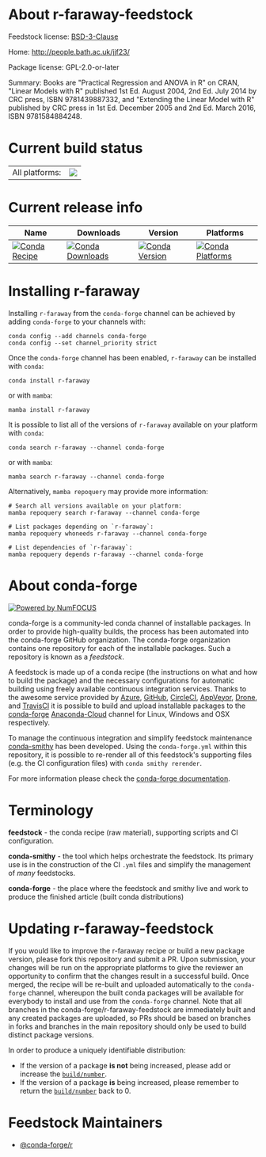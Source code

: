 About r-faraway-feedstock
=========================

Feedstock license: [BSD-3-Clause](https://github.com/conda-forge/r-faraway-feedstock/blob/main/LICENSE.txt)

Home: http://people.bath.ac.uk/jjf23/

Package license: GPL-2.0-or-later

Summary: Books are "Practical Regression and ANOVA in R" on CRAN, "Linear Models with R" published 1st Ed. August 2004, 2nd Ed. July 2014 by CRC press, ISBN 9781439887332, and "Extending the Linear Model with R" published by CRC press in 1st Ed. December 2005 and 2nd Ed. March 2016, ISBN 9781584884248.

Current build status
====================


<table><tr><td>All platforms:</td>
    <td>
      <a href="https://dev.azure.com/conda-forge/feedstock-builds/_build/latest?definitionId=13627&branchName=main">
        <img src="https://dev.azure.com/conda-forge/feedstock-builds/_apis/build/status/r-faraway-feedstock?branchName=main">
      </a>
    </td>
  </tr>
</table>

Current release info
====================

| Name | Downloads | Version | Platforms |
| --- | --- | --- | --- |
| [![Conda Recipe](https://img.shields.io/badge/recipe-r--faraway-green.svg)](https://anaconda.org/conda-forge/r-faraway) | [![Conda Downloads](https://img.shields.io/conda/dn/conda-forge/r-faraway.svg)](https://anaconda.org/conda-forge/r-faraway) | [![Conda Version](https://img.shields.io/conda/vn/conda-forge/r-faraway.svg)](https://anaconda.org/conda-forge/r-faraway) | [![Conda Platforms](https://img.shields.io/conda/pn/conda-forge/r-faraway.svg)](https://anaconda.org/conda-forge/r-faraway) |

Installing r-faraway
====================

Installing `r-faraway` from the `conda-forge` channel can be achieved by adding `conda-forge` to your channels with:

```
conda config --add channels conda-forge
conda config --set channel_priority strict
```

Once the `conda-forge` channel has been enabled, `r-faraway` can be installed with `conda`:

```
conda install r-faraway
```

or with `mamba`:

```
mamba install r-faraway
```

It is possible to list all of the versions of `r-faraway` available on your platform with `conda`:

```
conda search r-faraway --channel conda-forge
```

or with `mamba`:

```
mamba search r-faraway --channel conda-forge
```

Alternatively, `mamba repoquery` may provide more information:

```
# Search all versions available on your platform:
mamba repoquery search r-faraway --channel conda-forge

# List packages depending on `r-faraway`:
mamba repoquery whoneeds r-faraway --channel conda-forge

# List dependencies of `r-faraway`:
mamba repoquery depends r-faraway --channel conda-forge
```


About conda-forge
=================

[![Powered by
NumFOCUS](https://img.shields.io/badge/powered%20by-NumFOCUS-orange.svg?style=flat&colorA=E1523D&colorB=007D8A)](https://numfocus.org)

conda-forge is a community-led conda channel of installable packages.
In order to provide high-quality builds, the process has been automated into the
conda-forge GitHub organization. The conda-forge organization contains one repository
for each of the installable packages. Such a repository is known as a *feedstock*.

A feedstock is made up of a conda recipe (the instructions on what and how to build
the package) and the necessary configurations for automatic building using freely
available continuous integration services. Thanks to the awesome service provided by
[Azure](https://azure.microsoft.com/en-us/services/devops/), [GitHub](https://github.com/),
[CircleCI](https://circleci.com/), [AppVeyor](https://www.appveyor.com/),
[Drone](https://cloud.drone.io/welcome), and [TravisCI](https://travis-ci.com/)
it is possible to build and upload installable packages to the
[conda-forge](https://anaconda.org/conda-forge) [Anaconda-Cloud](https://anaconda.org/)
channel for Linux, Windows and OSX respectively.

To manage the continuous integration and simplify feedstock maintenance
[conda-smithy](https://github.com/conda-forge/conda-smithy) has been developed.
Using the ``conda-forge.yml`` within this repository, it is possible to re-render all of
this feedstock's supporting files (e.g. the CI configuration files) with ``conda smithy rerender``.

For more information please check the [conda-forge documentation](https://conda-forge.org/docs/).

Terminology
===========

**feedstock** - the conda recipe (raw material), supporting scripts and CI configuration.

**conda-smithy** - the tool which helps orchestrate the feedstock.
                   Its primary use is in the construction of the CI ``.yml`` files
                   and simplify the management of *many* feedstocks.

**conda-forge** - the place where the feedstock and smithy live and work to
                  produce the finished article (built conda distributions)


Updating r-faraway-feedstock
============================

If you would like to improve the r-faraway recipe or build a new
package version, please fork this repository and submit a PR. Upon submission,
your changes will be run on the appropriate platforms to give the reviewer an
opportunity to confirm that the changes result in a successful build. Once
merged, the recipe will be re-built and uploaded automatically to the
`conda-forge` channel, whereupon the built conda packages will be available for
everybody to install and use from the `conda-forge` channel.
Note that all branches in the conda-forge/r-faraway-feedstock are
immediately built and any created packages are uploaded, so PRs should be based
on branches in forks and branches in the main repository should only be used to
build distinct package versions.

In order to produce a uniquely identifiable distribution:
 * If the version of a package **is not** being increased, please add or increase
   the [``build/number``](https://docs.conda.io/projects/conda-build/en/latest/resources/define-metadata.html#build-number-and-string).
 * If the version of a package **is** being increased, please remember to return
   the [``build/number``](https://docs.conda.io/projects/conda-build/en/latest/resources/define-metadata.html#build-number-and-string)
   back to 0.

Feedstock Maintainers
=====================

* [@conda-forge/r](https://github.com/conda-forge/r/)

